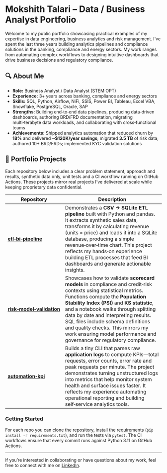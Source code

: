 # Mokshith Talari – Data / Business Analyst Portfolio

Welcome to my public portfolio showcasing practical examples of my expertise in data engineering, business analytics and risk management.  I’ve spent the last three years building analytics pipelines and compliance solutions in the banking, compliance and energy sectors.  My work ranges from automating complex workflows to designing intuitive dashboards that drive business decisions and regulatory compliance.

## 🔍 About Me

- **Role:** Business Analyst / Data Analyst (STEM OPT)
- **Experience:** 3+ years across banking, compliance and energy sectors
- **Skills:** SQL, Python, Airflow, NiFi, SSIS, Power BI, Tableau, Excel VBA, Snowflake, PostgreSQL, Oracle, SAP
- **Strengths:** Building end‑to‑end data pipelines, producing data‑driven dashboards, authoring BRD/FRD documentation, migrating multi‑terabyte data workloads, and collaborating with cross‑functional teams
- **Achievements:** Shipped analytics automation that reduced churn by **18%** and delivered **~$120K/year savings**; migrated **3.5 TB** of risk data; authored 10+ BRD/FRDs; implemented KYC validation solutions

## 💂 Portfolio Projects

Each repository below includes a clear problem statement, approach and results, synthetic data only, unit tests and a CI workflow running on GitHub Actions.  These projects mirror real projects I’ve delivered at scale while keeping proprietary data confidential.

| Repository | Description |
|-----------|-------------|
| **[etl‑bi‑pipeline](https://github.com/vickymokshith/etl-bi-pipeline)** | Demonstrates a **CSV → SQLite ETL pipeline** built with Python and pandas.  It extracts synthetic sales data, transforms it by calculating revenue (units × price) and loads it into a SQLite database, producing a simple revenue‑over‑time chart.  This project reflects my hands‑on experience building ETL processes that feed BI dashboards and generate actionable insights. |
| **[risk‑model‑validation](https://github.com/vickymokshith/risk-model-validation)** | Showcases how to validate **scorecard models** in compliance and credit‑risk contexts using statistical metrics.  Functions compute the **Population Stability Index (PSI)** and **KS statistic**, and a notebook walks through splitting data by date and interpreting results.  SQL files include schema definitions and quality checks.  This mirrors my work ensuring model performance and governance for regulatory compliance. |
| **[automation‑kpi](https://github.com/vickymokshith/automation-kpi)** | Builds a tiny CLI that parses raw **application logs** to compute KPIs—total requests, error counts, error rate and peak requests per minute.  The project demonstrates turning unstructured logs into metrics that help monitor system health and surface issues faster.  It reflects my experience automating operational reporting and building self‑service analytics tools. |

### Getting Started

For each repo you can clone the repository, install the requirements (`pip install -r requirements.txt`), and run the tests via `pytest`.  The CI workflows ensure that every commit runs against Python 3.11 on GitHub Actions.

---

If you’re interested in collaborating or have questions about my work, feel free to connect with me on [LinkedIn](https://www.linkedin.com/in/talari-mokshith/).
